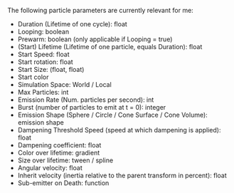 The following particle parameters are currently relevant for me:
* Duration (Lifetime of one cycle): float
* Looping: boolean
* Prewarm: boolean (only applicable if Looping = true)
* (Start) Lifetime (Lifetime of one particle, equals Duration): float 
* Start Speed: float
* Start rotation: float
* Start Size: (float, float)
* Start color
* Simulation Space: World / Local
* Max Particles: int
* Emission Rate (Num. particles per second): int
* Burst (number of particles to emit at t = 0): integer
* Emission Shape (Sphere / Circle / Cone Surface / Cone Volume): emission shape
* Dampening Threshold Speed (speed at which dampening is applied): float
* Dampening coefficient: float
* Color over lifetime: gradient
* Size over lifetime: tween / spline
* Angular velocity: float
* Inherit velocity (inertia relative to the parent transform in percent): float
* Sub-emitter on Death: function